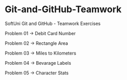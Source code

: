 # Git-and-GitHub-Teamwork
SoftUni Git and GitHub - Teamwork Exercises

Problem 01 -> Debit Card Number

Problem 02 -> Rectangle Area

Problem 03 -> Miles to Kilometers

Problem 04 -> Bevarage Labels

Problem 05 -> Character Stats
